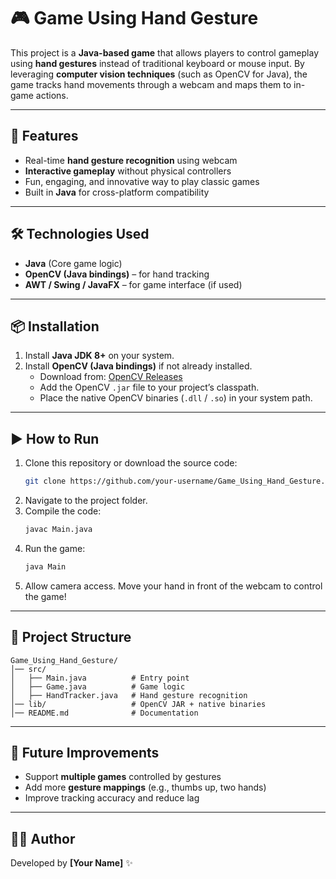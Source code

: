 # 🎮 Game Using Hand Gesture

This project is a **Java-based game** that allows players to control gameplay using **hand gestures** instead of traditional keyboard or mouse input. By leveraging **computer vision techniques** (such as OpenCV for Java), the game tracks hand movements through a webcam and maps them to in-game actions.  

---

## 🚀 Features
- Real-time **hand gesture recognition** using webcam  
- **Interactive gameplay** without physical controllers  
- Fun, engaging, and innovative way to play classic games  
- Built in **Java** for cross-platform compatibility  

---

## 🛠️ Technologies Used
- **Java** (Core game logic)  
- **OpenCV (Java bindings)** – for hand tracking  
- **AWT / Swing / JavaFX** – for game interface (if used)  

---

## 📦 Installation
1. Install **Java JDK 8+** on your system.  
2. Install **OpenCV (Java bindings)** if not already installed.  
   - Download from: [OpenCV Releases](https://opencv.org/releases/)  
   - Add the OpenCV `.jar` file to your project’s classpath.  
   - Place the native OpenCV binaries (`.dll` / `.so`) in your system path.  

---

## ▶️ How to Run
1. Clone this repository or download the source code:  
   ```bash
   git clone https://github.com/your-username/Game_Using_Hand_Gesture.git
   ```
2. Navigate to the project folder.  
3. Compile the code:  
   ```bash
   javac Main.java
   ```
4. Run the game:  
   ```bash
   java Main
   ```
5. Allow camera access. Move your hand in front of the webcam to control the game!  

---

## 📂 Project Structure
```
Game_Using_Hand_Gesture/
│── src/
│   ├── Main.java          # Entry point
│   ├── Game.java          # Game logic
│   ├── HandTracker.java   # Hand gesture recognition
│── lib/                   # OpenCV JAR + native binaries
│── README.md              # Documentation
```

---

## 🔮 Future Improvements
- Support **multiple games** controlled by gestures  
- Add more **gesture mappings** (e.g., thumbs up, two hands)  
- Improve tracking accuracy and reduce lag  

---

## 👨‍💻 Author
Developed by **[Your Name]** ✨  

